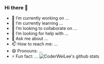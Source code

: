 ### Hi there 👋
- 🔭 I’m currently working on ...
- 🌱 I’m currently learning ...
- 👯 I’m looking to collaborate on ...
- 🤔 I’m looking for help with ...
- 💬 Ask me about ...
- 📫 How to reach me: ...
- 😄 Pronouns: ...
- ⚡ Fun fact: ...
![CoderWeiLee's github stats](https://github-readme-stats.vercel.app/api?username=CoderWeiLee&show_icons=true&theme=radical)
